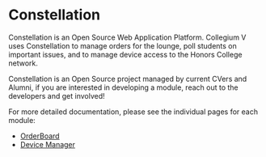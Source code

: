# Constellation

Constellation is an Open Source Web Application Platform.  Collegium V
uses Constellation to manage orders for the lounge, poll students on
important issues, and to manage device access to the Honors College
network.

Constellation is an Open Source project managed by current CVers and
Alumni, if you are interested in developing a module, reach out to the
developers and get involved!

For more detailed documentation, please see the individual pages for
each module:

  * [OrderBoard](orderboard/)
  * [Device Manager]()
